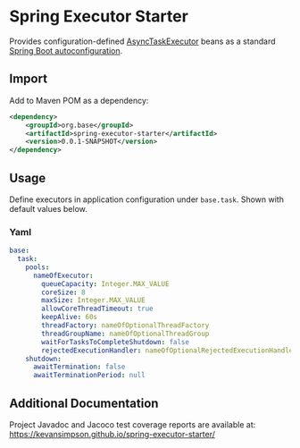 # Spring Executor Starter

Provides configuration-defined
[AsyncTaskExecutor](https://docs.spring.io/spring-framework/docs/current/javadoc-api/org/springframework/core/task/AsyncTaskExecutor.html)
beans as a standard
[Spring Boot autoconfiguration](https://docs.spring.io/spring-boot/reference/using/auto-configuration.html).

## Import
Add to Maven POM as a dependency:
```xml
<dependency>
    <groupId>org.base</groupId>
    <artifactId>spring-executor-starter</artifactId>
    <version>0.0.1-SNAPSHOT</version>
</dependency>
```

## Usage
Define executors in application configuration under `base.task`.
Shown with default values below.

### Yaml
```yaml
base:
  task:
    pools:
      nameOfExecutor:
        queueCapacity: Integer.MAX_VALUE
        coreSize: 8
        maxSize: Integer.MAX_VALUE
        allowCoreThreadTimeout: true
        keepAlive: 60s
        threadFactory: nameOfOptionalThreadFactory
        threadGroupName: nameOfOptionalThreadGroup
        waitForTasksToCompleteShutdown: false
        rejectedExecutionHandler: nameOfOptionalRejectedExecutionHandler
    shutdown:
      awaitTermination: false
      awaitTerminationPeriod: null
```

## Additional Documentation
Project Javadoc and Jacoco test coverage reports are available at:
https://kevansimpson.github.io/spring-executor-starter/
